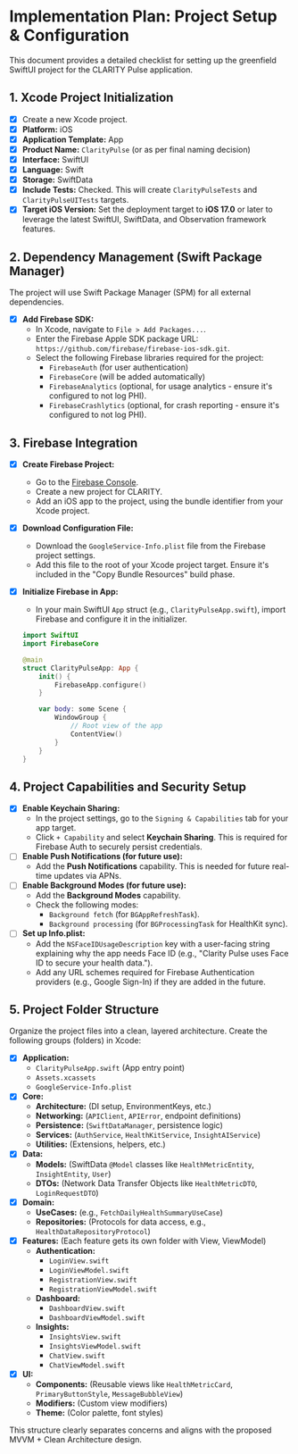 # Implementation Plan: Project Setup & Configuration

This document provides a detailed checklist for setting up the greenfield SwiftUI project for the CLARITY Pulse application.

## 1. Xcode Project Initialization

- [x] Create a new Xcode project.
- [x] **Platform:** iOS
- [x] **Application Template:** App
- [x] **Product Name:** `ClarityPulse` (or as per final naming decision)
- [x] **Interface:** SwiftUI
- [x] **Language:** Swift
- [x] **Storage:** SwiftData
- [x] **Include Tests:** Checked. This will create `ClarityPulseTests` and `ClarityPulseUITests` targets.
- [x] **Target iOS Version:** Set the deployment target to **iOS 17.0** or later to leverage the latest SwiftUI, SwiftData, and Observation framework features.

## 2. Dependency Management (Swift Package Manager)

The project will use Swift Package Manager (SPM) for all external dependencies.

- [x] **Add Firebase SDK:**
    - In Xcode, navigate to `File > Add Packages...`.
    - Enter the Firebase Apple SDK package URL: `https://github.com/firebase/firebase-ios-sdk.git`.
    - Select the following Firebase libraries required for the project:
        - `FirebaseAuth` (for user authentication)
        - `FirebaseCore` (will be added automatically)
        - `FirebaseAnalytics` (optional, for usage analytics - ensure it's configured to not log PHI).
        - `FirebaseCrashlytics` (optional, for crash reporting - ensure it's configured to not log PHI).

## 3. Firebase Integration

- [x] **Create Firebase Project:**
    - Go to the [Firebase Console](https://console.firebase.google.com/).
    - Create a new project for CLARITY.
    - Add an iOS app to the project, using the bundle identifier from your Xcode project.
- [x] **Download Configuration File:**
    - Download the `GoogleService-Info.plist` file from the Firebase project settings.
    - Add this file to the root of your Xcode project target. Ensure it's included in the "Copy Bundle Resources" build phase.
- [x] **Initialize Firebase in App:**
    - In your main SwiftUI `App` struct (e.g., `ClarityPulseApp.swift`), import Firebase and configure it in the initializer.

    ```swift
    import SwiftUI
    import FirebaseCore

    @main
    struct ClarityPulseApp: App {
        init() {
            FirebaseApp.configure()
        }

        var body: some Scene {
            WindowGroup {
                // Root view of the app
                ContentView() 
            }
        }
    }
    ```

## 4. Project Capabilities and Security Setup

- [x] **Enable Keychain Sharing:**
    - In the project settings, go to the `Signing & Capabilities` tab for your app target.
    - Click `+ Capability` and select **Keychain Sharing**. This is required for Firebase Auth to securely persist credentials.
- [ ] **Enable Push Notifications (for future use):**
    - Add the **Push Notifications** capability. This is needed for future real-time updates via APNs.
- [ ] **Enable Background Modes (for future use):**
    - Add the **Background Modes** capability.
    - Check the following modes:
        - `Background fetch` (for `BGAppRefreshTask`).
        - `Background processing` (for `BGProcessingTask` for HealthKit sync).
- [ ] **Set up Info.plist:**
    - Add the `NSFaceIDUsageDescription` key with a user-facing string explaining why the app needs Face ID (e.g., "Clarity Pulse uses Face ID to secure your health data.").
    - Add any URL schemes required for Firebase Authentication providers (e.g., Google Sign-In) if they are added in the future.

## 5. Project Folder Structure

Organize the project files into a clean, layered architecture. Create the following groups (folders) in Xcode:

- [x] **Application:**
    - `ClarityPulseApp.swift` (App entry point)
    - `Assets.xcassets`
    - `GoogleService-Info.plist`
- [x] **Core:**
    - **Architecture:** (DI setup, EnvironmentKeys, etc.)
    - **Networking:** (`APIClient`, `APIError`, endpoint definitions)
    - **Persistence:** (`SwiftDataManager`, persistence logic)
    - **Services:** (`AuthService`, `HealthKitService`, `InsightAIService`)
    - **Utilities:** (Extensions, helpers, etc.)
- [x] **Data:**
    - **Models:** (SwiftData `@Model` classes like `HealthMetricEntity`, `InsightEntity`, `User`)
    - **DTOs:** (Network Data Transfer Objects like `HealthMetricDTO`, `LoginRequestDTO`)
- [x] **Domain:**
    - **UseCases:** (e.g., `FetchDailyHealthSummaryUseCase`)
    - **Repositories:** (Protocols for data access, e.g., `HealthDataRepositoryProtocol`)
- [x] **Features:** (Each feature gets its own folder with View, ViewModel)
    - **Authentication:**
        - `LoginView.swift`
        - `LoginViewModel.swift`
        - `RegistrationView.swift`
        - `RegistrationViewModel.swift`
    - **Dashboard:**
        - `DashboardView.swift`
        - `DashboardViewModel.swift`
    - **Insights:**
        - `InsightsView.swift`
        - `InsightsViewModel.swift`
        - `ChatView.swift`
        - `ChatViewModel.swift`
- [x] **UI:**
    - **Components:** (Reusable views like `HealthMetricCard`, `PrimaryButtonStyle`, `MessageBubbleView`)
    - **Modifiers:** (Custom view modifiers)
    - **Theme:** (Color palette, font styles)

This structure clearly separates concerns and aligns with the proposed MVVM + Clean Architecture design. 